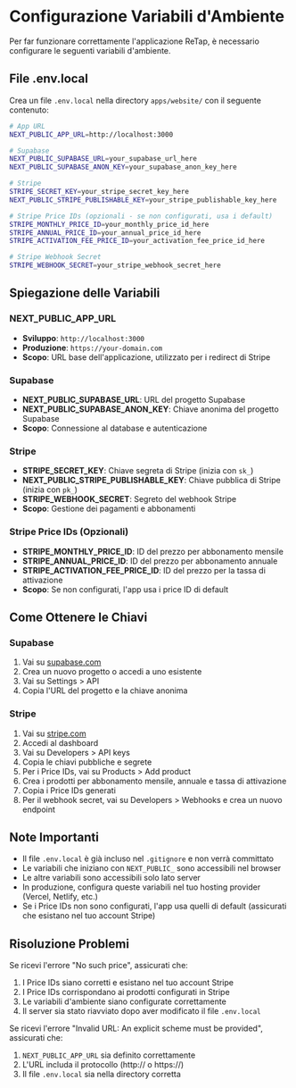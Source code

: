 # Configurazione Variabili d'Ambiente

Per far funzionare correttamente l'applicazione ReTap, è necessario configurare le seguenti variabili d'ambiente.

## File .env.local

Crea un file `.env.local` nella directory `apps/website/` con il seguente contenuto:

```bash
# App URL
NEXT_PUBLIC_APP_URL=http://localhost:3000

# Supabase
NEXT_PUBLIC_SUPABASE_URL=your_supabase_url_here
NEXT_PUBLIC_SUPABASE_ANON_KEY=your_supabase_anon_key_here

# Stripe
STRIPE_SECRET_KEY=your_stripe_secret_key_here
NEXT_PUBLIC_STRIPE_PUBLISHABLE_KEY=your_stripe_publishable_key_here

# Stripe Price IDs (opzionali - se non configurati, usa i default)
STRIPE_MONTHLY_PRICE_ID=your_monthly_price_id_here
STRIPE_ANNUAL_PRICE_ID=your_annual_price_id_here
STRIPE_ACTIVATION_FEE_PRICE_ID=your_activation_fee_price_id_here

# Stripe Webhook Secret
STRIPE_WEBHOOK_SECRET=your_stripe_webhook_secret_here
```

## Spiegazione delle Variabili

### NEXT_PUBLIC_APP_URL
- **Sviluppo**: `http://localhost:3000`
- **Produzione**: `https://your-domain.com`
- **Scopo**: URL base dell'applicazione, utilizzato per i redirect di Stripe

### Supabase
- **NEXT_PUBLIC_SUPABASE_URL**: URL del progetto Supabase
- **NEXT_PUBLIC_SUPABASE_ANON_KEY**: Chiave anonima del progetto Supabase
- **Scopo**: Connessione al database e autenticazione

### Stripe
- **STRIPE_SECRET_KEY**: Chiave segreta di Stripe (inizia con `sk_`)
- **NEXT_PUBLIC_STRIPE_PUBLISHABLE_KEY**: Chiave pubblica di Stripe (inizia con `pk_`)
- **STRIPE_WEBHOOK_SECRET**: Segreto del webhook Stripe
- **Scopo**: Gestione dei pagamenti e abbonamenti

### Stripe Price IDs (Opzionali)
- **STRIPE_MONTHLY_PRICE_ID**: ID del prezzo per abbonamento mensile
- **STRIPE_ANNUAL_PRICE_ID**: ID del prezzo per abbonamento annuale
- **STRIPE_ACTIVATION_FEE_PRICE_ID**: ID del prezzo per la tassa di attivazione
- **Scopo**: Se non configurati, l'app usa i price ID di default

## Come Ottenere le Chiavi

### Supabase
1. Vai su [supabase.com](https://supabase.com)
2. Crea un nuovo progetto o accedi a uno esistente
3. Vai su Settings > API
4. Copia l'URL del progetto e la chiave anonima

### Stripe
1. Vai su [stripe.com](https://stripe.com)
2. Accedi al dashboard
3. Vai su Developers > API keys
4. Copia le chiavi pubbliche e segrete
5. Per i Price IDs, vai su Products > Add product
6. Crea i prodotti per abbonamento mensile, annuale e tassa di attivazione
7. Copia i Price IDs generati
8. Per il webhook secret, vai su Developers > Webhooks e crea un nuovo endpoint

## Note Importanti

- Il file `.env.local` è già incluso nel `.gitignore` e non verrà committato
- Le variabili che iniziano con `NEXT_PUBLIC_` sono accessibili nel browser
- Le altre variabili sono accessibili solo lato server
- In produzione, configura queste variabili nel tuo hosting provider (Vercel, Netlify, etc.)
- Se i Price IDs non sono configurati, l'app usa quelli di default (assicurati che esistano nel tuo account Stripe)

## Risoluzione Problemi

Se ricevi l'errore "No such price", assicurati che:
1. I Price IDs siano corretti e esistano nel tuo account Stripe
2. I Price IDs corrispondano ai prodotti configurati in Stripe
3. Le variabili d'ambiente siano configurate correttamente
4. Il server sia stato riavviato dopo aver modificato il file `.env.local`

Se ricevi l'errore "Invalid URL: An explicit scheme must be provided", assicurati che:
1. `NEXT_PUBLIC_APP_URL` sia definito correttamente
2. L'URL includa il protocollo (http:// o https://)
3. Il file `.env.local` sia nella directory corretta 
